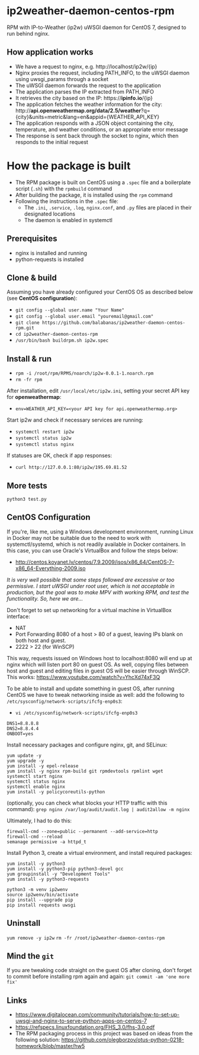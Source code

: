 # ip2weather-daemon-centos-rpm
RPM with IP-to-Weather (ip2w) uWSGI daemon for CentOS 7, designed to run behind nginx.

## How application works
* We have a request to nginx, e.g. http://localhost/ip2w/{ip}
* Nginx proxies the request, including PATH_INFO, to the uWSGI daemon using uwsgi_params through a socket
* The uWSGI daemon forwards the request to the application
* The application parses the IP extracted from PATH_INFO
* It retrieves the city based on the IP: https://**ipinfo.io**/{ip}
* The application fetches the weather information for the city: http://**api.openweathermap.org/data/2.5/weather**?q={city}&units=metric&lang=en&appid={WEATHER_API_KEY}
* The application responds with a JSON object containing the city, temperature, and weather conditions, or an appropriate error message
* The response is sent back through the socket to nginx, which then responds to the initial request

# How the package is built
* The RPM package is built on CentOS using a `.spec` file and a boilerplate script (`.sh`) with the `rpmbuild` command
* After building the package, it is installed using the `rpm` command
* Following the instructions in the `.spec` file:
  * The `.ini`, `.service`, `.log`, `nginx.conf`, and `.py` files are placed in their designated locations
  * The daemon is enabled in systemctl

## Prerequisites
* nginx is installed and running
* python-requests is installed

## Clone & build
Assuming you have already configured your CentOS OS as described below (see **CentOS configuration**):
* `git config --global user.name "Your Name"`
* `git config --global user.email "youremail@gmail.com"`
* `git clone https://github.com/balabanas/ip2weather-daemon-centos-rpm.git`
* `cd ip2weather-daemon-centos-rpm`
* `/usr/bin/bash buildrpm.sh ip2w.spec`

## Install & run
* `rpm -i /root/rpm/RPMS/noarch/ip2w-0.0.1-1.noarch.rpm`
* `rm -fr rpm`

After installation, edit `/usr/local/etc/ip2w.ini`, setting your secret API key for **openweathermap**:
* `env=WEATHER_API_KEY=<your API key for api.openweathermap.org>`

Start ip2w and check if necessary services are running:
* `systemctl restart ip2w`
* `systemctl status ip2w`
* `systemctl status nginx`

If statuses are OK, check if app responses:
* `curl http://127.0.0.1:80/ip2w/195.69.81.52`

## More tests
`python3 test.py`

## CentOS Configuration
If you're, like me, using a Windows development environment, running Linux in Docker may not be suitable due to the need to work with systemctl/systemd, which is not readily available in Docker containers. In this case, you can use Oracle's VirtualBox and follow the steps below:
* http://centos.koyanet.lv/centos/7.9.2009/isos/x86_64/CentOS-7-x86_64-Everything-2009.iso

_It is very well possible that some steps followed are excessive or too permissive. I start uWSGI under root user, which is not acceptable in production, but the goal was to make MPV with working RPM, and test the functionality. So, here we are..._

Don't forget to set up networking for a virtual machine in VirtualBox interface:
* NAT
* Port Forwarding 8080 of a host > 80 of a guest, leaving IPs blank on both host and guest.
* 2222 > 22 (for WinSCP)

This way, requests issued on Windows host to localhost:8080 will end up at nginx which will listen port 80 on guest OS. As well, copying files between host and guest and editing files in guest OS will be easier through WinSCP. This works: https://www.youtube.com/watch?v=YhcXd74xF3Q

To be able to install and update something in guest OS, after running CentOS we have to tweak networking inside as well: add the following to `/etc/sysconfig/network-scripts/ifcfg-enp0s3`:

* `vi /etc/sysconfig/network-scripts/ifcfg-enp0s3`

```
DNS1=8.8.8.8
DNS2=8.8.4.4
ONBOOT=yes
```

Install necessary packages and configure nginx, git, and SELinux:
```
yum update -y
yum upgrade -y
yum install -y epel-release 
yum install -y nginx rpm-build git rpmdevtools rpmlint wget
systemctl start nginx
systemctl status nginx
systemctl enable nginx
yum install -y policycoreutils-python
```

(optionally, you can check what blocks your HTTP traffic with this command):
`grep nginx /var/log/audit/audit.log | audit2allow -m nginx`

Ultimately, I had to do this:
```
firewall-cmd --zone=public --permanent --add-service=http
firewall-cmd --reload
semanage permissive -a httpd_t
```

Install Python 3, create a virtual environment, and install required packages:
```
yum install -y python3
yum install -y python3-pip python3-devel gcc
yum groupinstall -y "Development Tools"
yum install -y python3-requests

python3 -m venv ip2wenv
source ip2wenv/bin/activate
pip install --upgrade pip
pip install requests uwsgi
```

## Uninstall
`yum remove -y ip2w`
`rm -fr /root/ip2weather-daemon-centos-rpm`

## Mind the `git`
If you are tweaking code straight on the guest OS after cloning, don't forget to commit before installing rpm again and again:
`git commit -am 'one more fix'`

## Links
* https://www.digitalocean.com/community/tutorials/how-to-set-up-uwsgi-and-nginx-to-serve-python-apps-on-centos-7
* https://refspecs.linuxfoundation.org/FHS_3.0/fhs-3.0.pdf
* The RPM packaging process in this project was based on ideas from the following solution: https://github.com/olegborzov/otus-python-0218-homework/blob/master/hw5
